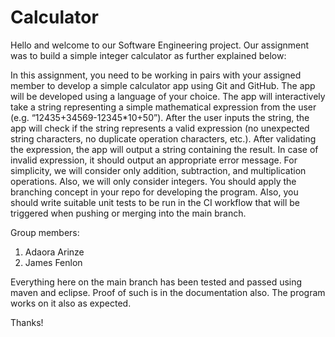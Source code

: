 # Calculator
Hello and welcome to our Software Engineering project.
Our assignment was to build a simple integer calculator as further explained below:

In this assignment, you need to be working in pairs with your assigned member to develop a simple calculator app using Git and GitHub. The app will be developed using a language of your choice. The app will interactively take a string representing a simple mathematical expression from the user (e.g. “12435+34569-12345*10+50”). After the user inputs the string, the app will check if the string represents a valid expression (no unexpected string characters, no duplicate operation characters, etc.). After validating the expression, the app will output a string containing the result. In case of invalid expression, it should output an appropriate error message.  For simplicity, we will consider only addition, subtraction, and multiplication operations. Also, we will only consider integers.
You should apply the branching concept in your repo for developing the program. Also, you should write suitable unit tests to be run in the CI workflow that will be triggered when pushing or merging into the main branch.  

Group members:
1. Adaora Arinze
2. James Fenlon

Everything here on the main branch has been tested and passed using maven and eclipse. Proof of such is in the documentation also. The program works on it also as expected.

Thanks!
